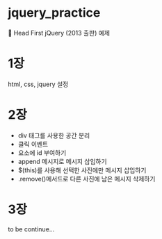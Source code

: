 # jquery_practice
📖 Head First jQuery (2013 출판) 예제

# 1장 
html, css, jquery 설정 

# 2장 
- div 태그를 사용한 공간 분리 
- 클릭 이벤트 
- 요소에 id 부여하기 
- append 메시지로 메시지 삽입하기 
- $(this)를 사용해 선택한 사진에만 메시지 삽입하기 
- .remove()메서드로 다른 사진에 남은 메시지 삭제하기 

# 3장
to be continue...
